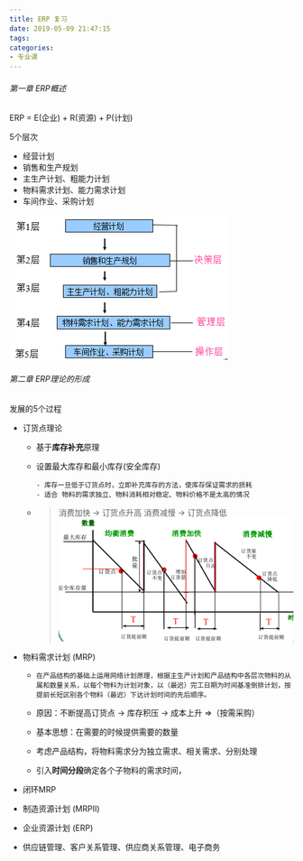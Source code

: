 ```yaml
---
title: ERP 复习
date: 2019-05-09 21:47:15
tags:
categories:
- 专业课
---
```






###### 第一章 ERP概述

ERP = E(企业) + R(资源) + P(计划)

5个层次

+ 经营计划
+ 销售和生产规划
+ 主生产计划、粗能力计划
+ 物料需求计划、能力需求计划
+ 车间作业、采购计划



![](https://raw.githubusercontent.com/zhanyeye/Figure-bed/img/img/20190509224254.png)



###### 第二章 ERP理论的形成

发展的5个过程

+ 订货点理论

  + 基于**库存补充**原理

  + 设置最大库存和最小库存(安全库存)

    ```
    - 库存一旦低于订货点时，立即补充库存的方法，使库存保证需求的损耗
    - 适合 物料的需求独立、物料消耗相对稳定、物料价格不是太高的情况
    ```

  + > 消费加快 -> 订货点升高     消费减慢 -> 订货点降低
    > ![](https://raw.githubusercontent.com/zhanyeye/Figure-bed/img/img/20190509230732.png)

+ 物料需求计划 (MRP)

  + ```
    在产品结构的基础上运用网络计划原理，根据主生产计划和产品结构中各层次物料的从属和数量关系，以每个物料为计划对象，以（最迟）完工日期为时间基准倒排计划，按提前长短区别各个物料（最迟）下达计划时间的先后顺序。
    ```

  + 原因：不断提高订货点 -> 库存积压 -> 成本上升   =>（按需采购）

  + 基本思想：在需要的时候提供需要的数量

  + 考虑产品结构，将物料需求分为独立需求、相关需求、分别处理

  + 引入**时间分段**确定各个子物料的需求时间，

+ 闭环MRP

+ 制造资源计划 (MRPⅡ)

+ 企业资源计划 (ERP)

+ 供应链管理、客户关系管理、供应商关系管理、电子商务

